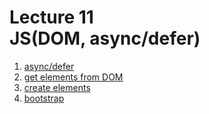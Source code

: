 <h1>
    Lecture 11<br> 
    <b>JS</b>(DOM, async/defer)
</h1>

<ol>
    <li>
        <a href="01.md">async/defer</a>
    </li>
    <li>
        <a href="02.md">get elements from DOM</a>
    </li>
    <li>
        <a href="03.md">create elements</a>
    </li>
    <li>
        <a href="04.md">bootstrap</a>
    </li>
</ol>
